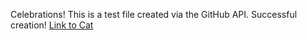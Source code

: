 Celebrations! This is a test file created via the GitHub API. Successful creation!
[Link to Cat](20-29%20Bestiary/Cat.md)
